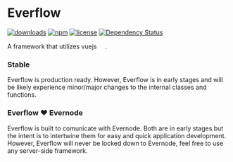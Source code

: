 # Everflow
[![downloads](https://img.shields.io/npm/dm/everflow.svg)](https://www.npmjs.com/package/everflow)
[![npm](https://img.shields.io/npm/v/everflow.svg)](https://www.npmjs.com/package/everflow)
[![license](https://img.shields.io/npm/l/everflow.svg)](https://github.com/AtomHash/everflow/blob/master/LICENSE)
[![Dependency Status](https://david-dm.org/AtomHash/everflow.svg)](https://david-dm.org/AtomHash/everflow)

A framework that utilizes vuejs <a href="https://vuejs.org" target="_blank"><img width="15" src="https://vuejs.org/images/logo.png"></a>.

### Stable
Everflow is production ready. However, Everflow is in early stages and will be likely experience minor/major changes to the internal classes and functions.

### Everflow ❤ Evernode
Everflow is built to comunicate with Evernode. Both are in early stages but the intent is to intertwine them for easy and quick application development. However, Everflow will never be locked down to Evernode, feel free to use any server-side framework.
